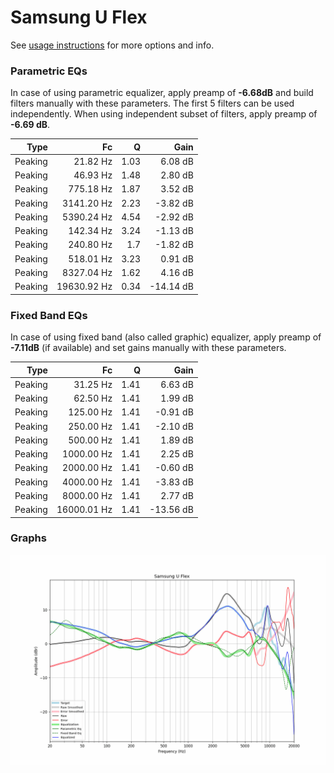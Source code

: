 # Samsung U Flex
See [usage instructions](https://github.com/jaakkopasanen/AutoEq#usage) for more options and info.

### Parametric EQs
In case of using parametric equalizer, apply preamp of **-6.68dB** and build filters manually
with these parameters. The first 5 filters can be used independently.
When using independent subset of filters, apply preamp of **-6.69 dB**.

| Type    | Fc          |    Q | Gain      |
|--------:|------------:|-----:|----------:|
| Peaking | 21.82 Hz    | 1.03 | 6.08 dB   |
| Peaking | 46.93 Hz    | 1.48 | 2.80 dB   |
| Peaking | 775.18 Hz   | 1.87 | 3.52 dB   |
| Peaking | 3141.20 Hz  | 2.23 | -3.82 dB  |
| Peaking | 5390.24 Hz  | 4.54 | -2.92 dB  |
| Peaking | 142.34 Hz   | 3.24 | -1.13 dB  |
| Peaking | 240.80 Hz   | 1.7  | -1.82 dB  |
| Peaking | 518.01 Hz   | 3.23 | 0.91 dB   |
| Peaking | 8327.04 Hz  | 1.62 | 4.16 dB   |
| Peaking | 19630.92 Hz | 0.34 | -14.14 dB |

### Fixed Band EQs
In case of using fixed band (also called graphic) equalizer, apply preamp of **-7.11dB**
(if available) and set gains manually with these parameters.

| Type    | Fc          |    Q | Gain      |
|--------:|------------:|-----:|----------:|
| Peaking | 31.25 Hz    | 1.41 | 6.63 dB   |
| Peaking | 62.50 Hz    | 1.41 | 1.99 dB   |
| Peaking | 125.00 Hz   | 1.41 | -0.91 dB  |
| Peaking | 250.00 Hz   | 1.41 | -2.10 dB  |
| Peaking | 500.00 Hz   | 1.41 | 1.89 dB   |
| Peaking | 1000.00 Hz  | 1.41 | 2.25 dB   |
| Peaking | 2000.00 Hz  | 1.41 | -0.60 dB  |
| Peaking | 4000.00 Hz  | 1.41 | -3.83 dB  |
| Peaking | 8000.00 Hz  | 1.41 | 2.77 dB   |
| Peaking | 16000.01 Hz | 1.41 | -13.56 dB |

### Graphs
![](./Samsung%20U%20Flex.png)